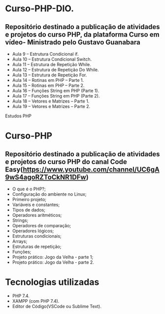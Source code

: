 
# Curso-PHP-DIO.

## Repositório destinado a publicação de atividades e projetos do curso PHP, da plataforma Curso em vídeo- Ministrado pelo Gustavo Guanabara 


- Aula 9 – Estrutura Condicional if.
- Aula 10 – Estrutura Condicional Switch.
- Aula 11 – Estrutura de Repetição While.
- Aula 12 – Estrutura de Repetição Do While.
- Aula 13 – Estrutura de Repetição For.
- Aula 14 – Rotinas em PHP – Parte 1.
- Aula 15 – Rotinas em PHP – Parte 2.
- Aula 16 – Funções String em PHP (Parte 1).
- Aula 17 – Funções String em PHP (Parte 2).
- Aula 18 – Vetores e Matrizes – Parte 1.
- Aula 19 – Vetores e Matrizes – Parte 2.

Estudos PHP

# Curso-PHP

## Repositório destinado a publicação de atividades e projetos do curso PHP do canal Code Easy(https://www.youtube.com/channel/UC6gA9wS4agoRZToCkNR1DFw)

- O que é o PHP?;
- Configuração do ambiente no Linux;
- Primeiro projeto;
- Variáveis e constantes;
- Tipos de dados;
- Operadores aritméticos;
- Strings;
- Operadores de comparação;
- Operadores lógicos;
- Estruturas condicionais;
- Arrays;
- Estruturas de repetição;
- Funções;
- Projeto prático: Jogo da Velha - parte 1;
- Projeto prático: Jogo da Velha - parte 2.


# Tecnologias utilizadas
- PHP 7.4.
- XAMPP (com PHP 7.4).
- Editor de Código(VSCode ou Sublime Text).

